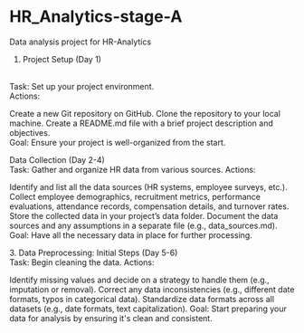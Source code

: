 # HR_Analytics-stage-A
Data analysis project for HR-Analytics
1. Project Setup (Day 1)
<br>
Task: Set up your project environment.<br>
Actions:
<p>
Create a new Git repository on GitHub.
Clone the repository to your local machine.
Create a README.md file with a brief project description and objectives.<br>
Goal: Ensure your project is well-organized from the start.

</p>
Data Collection (Day 2-4)<br>
Task: Gather and organize HR data from various sources.
Actions:
<p>
  Identify and list all the data sources (HR systems, employee surveys, etc.).
Collect employee demographics, recruitment metrics, performance evaluations, attendance records, compensation details, and turnover rates.
Store the collected data in your project’s data folder.
Document the data sources and any assumptions in a separate file (e.g., data_sources.md).
Goal: Have all the necessary data in place for further processing.

</p>
3. Data Preprocessing: Initial Steps (Day 5-6)<br>
Task: Begin cleaning the data.
Actions:
<p>
  Identify missing values and decide on a strategy to handle them (e.g., imputation or removal).
Correct any data inconsistencies (e.g., different date formats, typos in categorical data).
Standardize data formats across all datasets (e.g., date formats, text capitalization).
Goal: Start preparing your data for analysis by ensuring it's clean and consistent.
</p>


